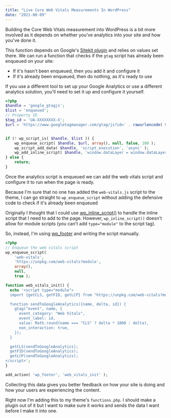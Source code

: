 ```yaml
---
title: "Live Core Web Vitals Measurements In WordPress"
date: "2021-08-09"
---
```


Building the Core Web Vitals measurement into WordPress is a bit more involved as it depends on whether you've analytics into your site and how you've done it.

This function depends on Google's [Sitekit plugin](https://sitekit.withgoogle.com/) and relies on values set there. We can run a function that checks if the `gtag` script has already been enqueued on your site:

- If it's hasn't been enqueued, then you add it and configure it
- If it's already been enqueued, then do nothing, as it's ready to use

If you use a different tool to set up your Google Analytics or use a different analytics solution, you'll need to set it up and configure it yourself.

```php
<?php
$handle = 'google_gtagjs';
$list = 'enqueued';
// Property ID
$tag_id = 'UA-XXXXXXXX-X';
$url = 'https://www.googletagmanager.com/gtag/js?id=' . rawurlencode( $tag_id );


if (! wp_script_is( $handle, $list )) {
    wp_enqueue_script( $handle, $url, array(), null, false, 100 );
    wp_script_add_data( $handle, 'script_execution', 'async' );
    wp_add_inline_script( $handle, 'window.dataLayer = window.dataLayer || [];function gtag(){dataLayer.push(arguments);}' );
} else {
    return;
}
```

Once the analytics script is enqueued we can add the web vitals script and configure it to run when the page is ready.

Because I'm sure that no one has added the `web-vitals.js` script to the theme, I can go straight to `wp_enqueue_script` without adding the defensive code to check if it's already been enqueued

Originally I thought that I could use [wp\_inline\_script()](https://developer.wordpress.org/reference/functions/wp_add_inline_script/) to handle the inline script that I need to add to the page. However, `wp_inline_script()` doesn't allow for module scripts (you can't add `type="module"` to the script tag).

So, instead, I'm using [wp\_footer](https://developer.wordpress.org/reference/functions/wp_footer/) and writing the script manually.

```php
<?php
// Enqueue the web vitals script
wp_enqueue_script(
    'web-vitals', 
    'https://unpkg.com/web-vitals?module',
    array(),
    null,
    true );

function web_vitals_init() {
  echo '<script type="module">
  import {getCLS, getFID, getLCP} from "https://unpkg.com/web-vitals?module";

  function sendToGoogleAnalytics({name, delta, id}) {
    gtag("event", name, {
      event_category: "Web Vitals",
      event_label: id,
      value: Math.round(name === "CLS" ? delta * 1000 : delta),
      non_interaction: true,
    });
  }

  getCLS(sendToGoogleAnalytics);
  getFID(sendToGoogleAnalytics);
  getLCP(sendToGoogleAnalytics);
</script>';
}

add_action( 'wp_footer', 'web_vitals_init' );
```

Collecting this data gives you better feedback on how your site is doing and how your users are experiencing the content.

Right now I'm adding this to my theme's `functions.php`. I should make a plugin out of it but I want to make sure it works and sends the data I want before I make it into one.
